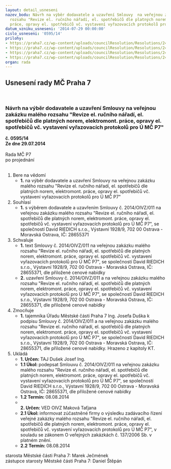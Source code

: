 ```yaml
---
layout: detail_usneseni
nazev_bodu: Návrh na výběr dodavatele a uzavření Smlouvy  na veřejnou zakázku malého
  rozsahu "Revize el. ručního nářadí, el. spotřebičů dle platných norem, elektromont.
  práce, opravy el. spotřebičů vč. vystavení vyřazovacích protokolů pro Ú MČ P7"
datum_vzniku_usneseni: '2014-07-29 00:00:00'
cislo_usneseni: '0595/14'
prilohy:
- https://praha7.cz/wp-content/uploads/councilResolution/Resolutions/24786/36-14-2._n%c3%a1vrh_smlouvy_-_op.doc
- https://praha7.cz/wp-content/uploads/councilResolution/Resolutions/24786/36-14-3._cen%c3%adk_prac%c3%ad_ke_smlouv%c4%9b.doc
- https://praha7.cz/wp-content/uploads/councilResolution/Resolutions/24786/36-14-4.v%c3%bdzva.doc
- https://praha7.cz/wp-content/uploads/councilResolution/Resolutions/24786/36-14-6._v%c3%bdpis_z_obchodn%c3%adho_rejst%c5%99%c3%adku_ze_dne_25.6.2014.pdf
organ: rada
---
```

<div id="ucUsn_pList" class="usn">
	<span><h2>Usnesení rady MČ Praha 7 </h2>
<br></span><div class="standBody">
<span><h3>Návrh na výběr dodavatele a uzavření Smlouvy  na veřejnou zakázku malého rozsahu "Revize el. ručního nářadí, el. spotřebičů dle platných norem, elektromont. práce, opravy el. spotřebičů vč. vystavení vyřazovacích protokolů pro Ú MČ P7"</h3></span><div class="center">
		<strong>č. 0595/14</strong><br>
	</div>
<div class="center">
		<strong>Ze dne 29.07.2014</strong><br><br>
	</div>Rada MČ P7<br> po projednání<br><br><ol>
<li>Bere na vědomí<ul><li>
<strong>1.</strong> na výběr dodavatele a uzavření Smlouvy  na veřejnou zakázku malého rozsahu "Revize el. ručního nářadí, el. spotřebičů dle platných norem, elektromont. práce, opravy el. spotřebičů vč. vystavení vyřazovacích protokolů pro Ú MČ P7"</li></ul>
</li>
<li>Souhlasí<ul><li>
<strong>1.</strong> s výběrem dodavatele a uzavřením  Smlouvy č. 2014/OIVZ/011 na veřejnou zakázku malého rozsahu "Revize el. ručního nářadí, el. spotřebičů dle platných norem, elektromont. práce, opravy el. spotřebičů vč. vystavení vyřazovacích protokolů pro Ú MČ P7", se společností David RIEDICH s.r.o., Výstavní 1928/9, 702 00 Ostrava - Moravská Ostrava, IČ: 28655371 </li></ul>
</li>
<li>Schvaluje<ul>
<li>
<strong>1.</strong> text Smlouvy č. 2014/OIVZ/011 na veřejnou zakázku malého rozsahu "Revize el. ručního nářadí, el. spotřebičů dle platných norem, elektromont. práce, opravy el. spotřebičů vč. vystavení vyřazovacích protokolů pro Ú MČ P7", se společností David RIEDICH s.r.o., Výstavní 1928/9, 702 00 Ostrava - Moravská Ostrava, IČ: 28655371, dle přiložené cenové nabídky </li>
<li>
<strong>2.</strong> uzavření Smlouvy č. 2014/OIVZ/011 a  na veřejnou zakázku malého rozsahu "Revize el. ručního nářadí, el. spotřebičů dle platných norem, elektromont. práce, opravy el. spotřebičů vč. vystavení vyřazovacích protokolů pro Ú MČ P7", se společností David RIEDICH s.r.o., Výstavní 1928/9, 702 00 Ostrava - Moravská Ostrava, IČ: 28655371, dle přiložené cenové nabídky  </li>
</ul>
</li>
<li>Zmocňuje<ul><li>
<strong>1.</strong> tajemníka Úřadu Městské části Praha 7 Ing. Josefa Duška k podpisu Smlouvy č. 2014/OIVZ/011 a na veřejnou zakázku malého rozsahu "Revize el. ručního nářadí, el. spotřebičů dle platných norem, elektromont. práce, opravy el. spotřebičů vč. vystavení vyřazovacích protokolů pro Ú MČ P7", se společností David RIEDICH s.r.o., Výstavní 1928/9, 702 00 Ostrava - Moravská Ostrava, IČ: 28655371, dle přiložené cenové nabídky. Hrazeno z kapitoly KT. </li></ul>
</li>
<li>Ukládá<ul>
<li>
<strong>1. Určen: </strong>TAJ Dušek Josef Ing.</li>
<li>
<strong>1.1 Úkol: </strong>podepsat  Smlouvu č. 2014/OIVZ/011  na veřejnou zakázku malého rozsahu "Revize el. ručního nářadí, el. spotřebičů dle platných norem, elektromont. práce, opravy el. spotřebičů vč. vystavení vyřazovacích protokolů pro Ú MČ P7", se společností David RIEDICH s.r.o., Výstavní 1928/9, 702 00 Ostrava - Moravská Ostrava, IČ: 28655371, dle přiložené cenové nabídky    </li>
<li>
<strong>1.2 Termín: </strong>08.08.2014</li>
<li>
<strong><br>2. Určen: </strong>VED OIVZ Maková Taťjana</li>
<li>
<strong>2.1 Úkol: </strong>informovat zúčastněné firmy o výsledku zadávacího řízení  veřejné zakázky malého rozsahu "Revize el. ručního nářadí, el. spotřebičů dle platných norem, elektromont. práce, opravy el. spotřebičů vč. vystavení vyřazovacích protokolů pro Ú MČ P7", v souladu se zákonem O veřejných zakázkách č. 137/2006 Sb. v platném znění.</li>
<li>
<strong>2.2 Termín: </strong>08.08.2014</li>
</ul>
</li>
</ol>starosta Městské části Praha 7: Marek Ječmének<br>zástupce starosty Městské části Praha 7: Daniel Štěpán 
</div>
</div>